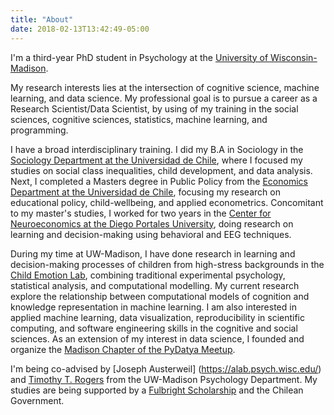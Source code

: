 ```yaml
---
title: "About"
date: 2018-02-13T13:42:49-05:00
---
```


I'm a third-year PhD student in Psychology at the [University of Wisconsin-Madison](https://psych.wisc.edu/people/graduate-students/).

My research interests lies at the intersection of cognitive science, machine learning, and data science. My professional goal is to pursue a career as a Research Scientist/Data Scientist, by using of my training in the social sciences, cognitive sciences, statistics, machine learning, and programming.

I have a broad interdisciplinary training. I did my B.A in Sociology in the [Sociology Department at the Universidad de Chile](http://www.facso.uchile.cl/sociologia), where I focused my studies on social class inequalities, child development, and data analysis. Next, I completed a Masters degree in Public Policy from the [Economics Department at the Universidad de Chile](http://www.fen.uchile.cl/es), focusing my research on educational policy, child-wellbeing, and applied econometrics. Concomitant to my master's studies, I worked for two years in the [Center for Neuroeconomics at the Diego Portales University](http://www.neuroeconomia.udp.cl/equipo.html), doing research on learning and decision-making using behavioral and EEG techniques.       

During my time at UW-Madison, I have done research in learning and decision-making processes of children from high-stress backgrounds in the [Child Emotion Lab](https://childemotion.wiscweb.wisc.edu/graduate-students/), combining traditional experimental psychology, statistical analysis, and computational modelling. My current research explore the relationship between computational models of cognition and knowledge representation in machine learning. I am also interested in applied machine learning, data visualization, reproducibility in scientific computing, and software engineering skills in the cognitive and social sciences. As an extension of my interest in data science, I founded and organize the [Madison Chapter of the PyDatya Meetup](https://www.meetup.com/PyData-Madison/).

I'm being co-advised by [Joseph Austerweil] (https://alab.psych.wisc.edu/) and [Timothy T. Rogers](http://concepts.psych.wisc.edu/) from the UW-Madison Psychology Department. My studies are being supported by a [Fulbright Scholarship](https://fulbright.org/) and the Chilean Government.
